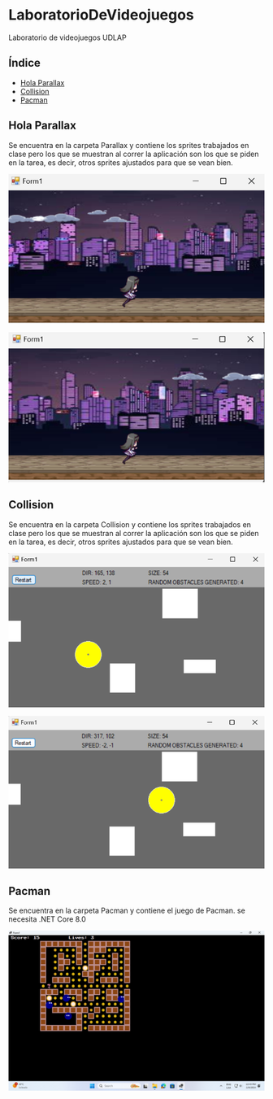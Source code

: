 # LaboratorioDeVideojuegos
 Laboratorio de videojuegos UDLAP

## Índice
- [Hola Parallax](#hola-parallax)
- [Collision](#collision)
- [Pacman](#pacman)

## Hola Parallax
Se encuentra en la carpeta Parallax y contiene los sprites trabajados en clase pero los que se muestran al correr la aplicación son los que se piden en la tarea, es decir, otros sprites ajustados para que se vean bien.

![Parallax 1](ProjectsInfo/parallax-1.png)

![Parallax 2](ProjectsInfo/parallax-2.png)

## Collision
Se encuentra en la carpeta Collision y contiene los sprites trabajados en clase pero los que se muestran al correr la aplicación son los que se piden en la tarea, es decir, otros sprites ajustados para que se vean bien.

![Collision 1](ProjectsInfo/collision-1.png)

![Collision 2](ProjectsInfo/collision-2.png)

## Pacman
Se encuentra en la carpeta Pacman y contiene el juego de Pacman. se necesita .NET Core 8.0

![Pacman 1](ProjectsInfo/pacman.png)
